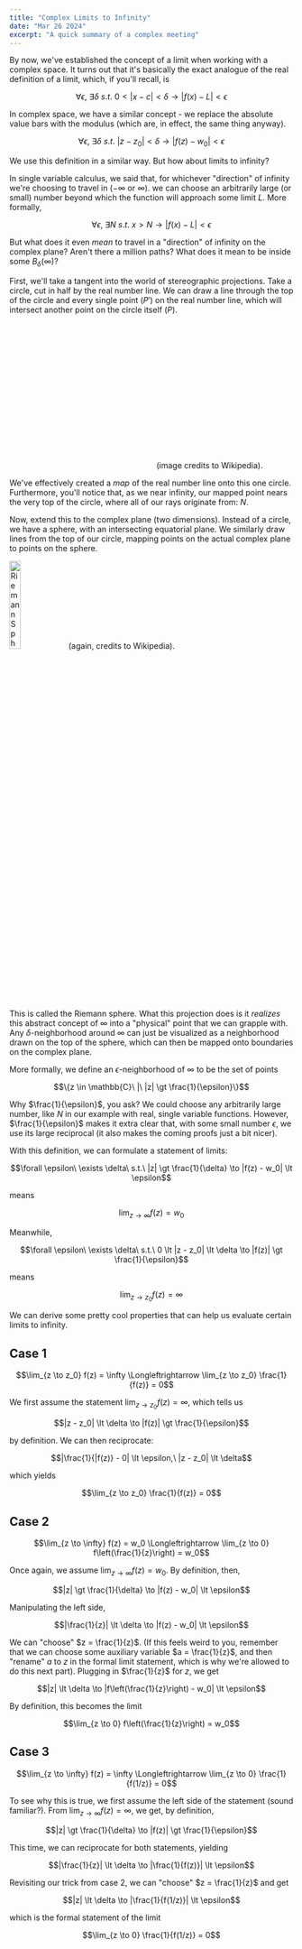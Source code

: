 ```yaml
---
title: "Complex Limits to Infinity"
date: "Mar 26 2024"
excerpt: "A quick summary of a complex meeting"
---
```

By now, we've established the concept of a limit when working with a complex space. It turns out that it's basically the exact analogue of the real definition of a limit, which, if you'll recall, is 

$$\forall \epsilon,\ \exists \delta\ s.t.\ 0 \lt |x - c| \lt \delta \to |f(x) - L| \lt \epsilon$$

In complex space, we have a similar concept - we replace the absolute value bars with the modulus (which are, in effect, the same thing anyway). 

$$\forall \epsilon,\ \exists \delta\ s.t.\ |z - z_0| \lt \delta \to |f(z) - w_0| \lt \epsilon$$

We use this definition in a similar way. But how about limits to infinity?

In single variable calculus, we said that, for whichever "direction" of infinity we're choosing to travel in ($-\infty$ or $\infty$). we can choose an arbitrarily large (or small) number beyond which the function will approach some limit $L$. More formally, 

$$\forall \epsilon,\ \exists N\ s.t.\ x \gt N \to |f(x) - L| \lt \epsilon$$

But what does it even *mean* to travel in a "direction" of infinity on the complex plane? Aren't there a million paths? What does it mean to be inside some $B_\delta(\infty)$?

First, we'll take a tangent into the world of stereographic projections. Take a circle, cut in half by the real number line. We can draw a line through the top of the circle and every single point ($P'$) on the real number line, which will intersect another point on the circle itself ($P$). 

<?xml version="1.0" encoding="UTF-8" standalone="no"?>
<!-- Created with Inkscape (http://www.inkscape.org/) -->
<svg
   xmlns:dc="http://purl.org/dc/elements/1.1/"
   xmlns:cc="http://web.resource.org/cc/"
   xmlns:rdf="http://www.w3.org/1999/02/22-rdf-syntax-ns#"
   xmlns:svg="http://www.w3.org/2000/svg"
   xmlns="http://www.w3.org/2000/svg"
   xmlns:sodipodi="http://inkscape.sourceforge.net/DTD/sodipodi-0.dtd"
   xmlns:inkscape="http://www.inkscape.org/namespaces/inkscape"
   version="1.0"
   x="0.0000000"
   y="0.0000000"
   width="192.60001pt"
   height="194.60001pt"
   id="svg3630"
   sodipodi:version="0.32"
   inkscape:version="0.43"
   sodipodi:docname="Stereoprojzero.svg"
   sodipodi:docbase="/home/aoleg/diverse/wiki">
  <metadata
     id="metadata30">
    <rdf:RDF>
      <cc:Work
         rdf:about="">
        <dc:format>image/svg+xml</dc:format>
        <dc:type
           rdf:resource="http://purl.org/dc/dcmitype/StillImage" />
      </cc:Work>
    </rdf:RDF>
  </metadata>
  <sodipodi:namedview
     inkscape:window-height="737"
     inkscape:window-width="962"
     inkscape:pageshadow="2"
     inkscape:pageopacity="0.0"
     borderopacity="1.0"
     bordercolor="#666666"
     pagecolor="#ffffff"
     id="base"
     inkscape:zoom="3.2241379"
     inkscape:cx="169.69911"
     inkscape:cy="147.01604"
     inkscape:window-x="0"
     inkscape:window-y="0"
     inkscape:current-layer="g3605" />
  <defs
     id="defs3632" />
  <g
     transform="translate(1,1)"
     id="layer1">
    <g
       transform="translate(-314.796,-18.59962)"
       id="g3605">
      <g
         transform="translate(36.36549,8.135317)"
         id="g2076">
        <g
           transform="translate(-62.62946,-346.4823)"
           id="g2052">
          <path
             d="M 534.37069,487.68692 C 534.38074,533.44116 497.29242,570.53763 451.53818,570.53763 C 405.78394,570.53763 368.69562,533.44116 368.70567,487.68692 C 368.69562,441.93268 405.78394,404.83621 451.53818,404.83621 C 497.29242,404.83621 534.38074,441.93268 534.37069,487.68692 L 534.37069,487.68692 z "
             style="fill:none;stroke:#FFFFFF;stroke-opacity:1"
             id="path2042" />
          <path
             d="M 342.44171,489.68691 C 562.65497,489.68691 562.65497,489.68691 562.65497,489.68691"
             style="fill:none;fill-opacity:0.75;fill-rule:evenodd;stroke:#FFFFFF;stroke-width:1px;stroke-linecap:butt;stroke-linejoin:miter;stroke-opacity:1"
             id="path2046" />
          <path
             d="M 452.54835,596.78339 C 452.54835,376.57013 452.54835,376.57013 452.54835,376.57013"
             style="fill:none;fill-opacity:0.75;fill-rule:evenodd;stroke:#FFFFFF;stroke-width:1px;stroke-linecap:butt;stroke-linejoin:miter;stroke-opacity:1"
             id="path2048" />
        </g>
        <path
           d="M 389.91888,57.867002 L 476.792,224.54217"
           style="fill:none;fill-opacity:0.75;fill-rule:evenodd;stroke:#FFFFFF;stroke-width:1px;stroke-linecap:butt;stroke-linejoin:miter;stroke-opacity:1"
           id="path2074" />
      </g>
      <path
         d="M 429.92418,66.507361 C 429.92508,68.506603 428.29521,70.127789 426.28436,70.127789 C 424.27353,70.127789 422.64367,68.506603 422.64457,66.507361 C 422.64367,64.508118 424.27353,62.886933 426.28436,62.886933 C 428.29521,62.886933 429.92508,64.508118 429.92418,66.507361 L 429.92418,66.507361 z "
         style="fill:#FFFFFF;fill-opacity:1;stroke:#FFFFFF;stroke-opacity:1"
         id="path3539" />
      <path
         d="M 474.3709,151.36016 C 474.3718,153.3594 472.74193,154.98059 470.73108,154.98059 C 468.72025,154.98059 467.09039,153.3594 467.09129,151.36016 C 467.09039,149.36092 468.72025,147.73973 470.73108,147.73973 C 472.74193,147.73973 474.3718,149.36092 474.3709,151.36016 L 474.3709,151.36016 z "
         style="fill:#FFFFFF;fill-opacity:1;stroke:#FFFFFF;stroke-opacity:1"
         id="path3541" />
      <path
         d="M 497.60441,196.81706 C 497.60531,198.8163 495.97544,200.43749 493.96459,200.43749 C 491.95376,200.43749 490.3239,198.8163 490.3248,196.81706 C 490.3239,194.81782 491.95376,193.19663 493.96459,193.19663 C 495.97544,193.19663 497.60531,194.81782 497.60441,196.81706 L 497.60441,196.81706 z "
         style="fill:#FFFFFF;fill-opacity:1;stroke:#FFFFFF;stroke-opacity:1"
         id="path3547" />
      <text
         x="504.76102"
         y="200.78679"
         style="font-size:18;font-style:oblique;font-variant:normal;font-weight:normal;font-stretch:normal;text-align:start;line-height:125%;writing-mode:lr;text-anchor:start;fill:#FFFFFF;fill-opacity:1;stroke:none;stroke-width:1px;stroke-linecap:butt;stroke-linejoin:miter;stroke-opacity:1;font-family:Bitstream Vera Sans"
         id="text3557"
         xml:space="preserve"
         sodipodi:linespacing="125%"><tspan
           x="504.76102"
           y="200.78679"
           id="tspan3559"
           style="font-size:18;font-style:oblique;font-variant:normal;font-weight:normal;font-stretch:normal;text-align:start;line-height:125%;writing-mode:lr;text-anchor:start;font-family:Bitstream Vera Sans">P</tspan></text>
      <text
         x="477.1955"
         y="144.30322"
         style="font-size:18;font-style:oblique;font-variant:normal;font-weight:normal;font-stretch:normal;text-align:start;line-height:125%;writing-mode:lr;text-anchor:start;fill:#FFFFFF;fill-opacity:1;stroke:none;stroke-width:1px;stroke-linecap:butt;stroke-linejoin:miter;stroke-opacity:1;font-family:Bitstream Vera Sans"
         id="text3561"
         xml:space="preserve"
         sodipodi:linespacing="125%"><tspan
           x="477.1955"
           y="144.30322"
           id="tspan3563"
           style="font-size:18;font-style:oblique;font-variant:normal;font-weight:normal;font-stretch:normal;text-align:start;line-height:125%;writing-mode:lr;text-anchor:start;font-family:Bitstream Vera Sans">P '</tspan></text>
      <text
         x="433.35544"
         y="61.456635"
         style="font-size:18;font-style:oblique;font-variant:normal;font-weight:normal;font-stretch:normal;text-align:start;line-height:125%;writing-mode:lr;text-anchor:start;fill:#FFFFFF;fill-opacity:1;stroke:none;stroke-width:1px;stroke-linecap:butt;stroke-linejoin:miter;stroke-opacity:1;font-family:Bitstream Vera Sans"
         id="text3569"
         xml:space="preserve"
         sodipodi:linespacing="125%"><tspan
           x="433.35544"
           y="61.456635"
           id="tspan3571"
           style="font-size:18;font-style:oblique;font-variant:normal;font-weight:normal;font-stretch:normal;text-align:start;line-height:125%;writing-mode:lr;text-anchor:start;font-family:Bitstream Vera Sans">N</tspan></text>
      <path
         d="M 527.56996,145.30945 L 536.66133,151.37036 L 527.56996,157.41097"
         style="fill:none;fill-opacity:0.75;fill-rule:evenodd;stroke:#FFFFFF;stroke-width:1px;stroke-linecap:butt;stroke-linejoin:miter;stroke-opacity:1"
         id="path3575" />
      <path
         d="M 420.25391,47.374636 L 426.31482,38.283266 L 432.35543,47.374636"
         style="fill:none;fill-opacity:0.75;fill-rule:evenodd;stroke:#FFFFFF;stroke-width:1px;stroke-linecap:butt;stroke-linejoin:miter;stroke-opacity:1"
         id="path3583" />
      <text
         x="540.41833"
         y="156.14992"
         style="font-size:18px;font-style:oblique;font-variant:normal;font-weight:normal;font-stretch:normal;text-align:start;line-height:125%;writing-mode:lr-tb;text-anchor:start;fill:#FFFFFF;fill-opacity:1;stroke:none;stroke-width:1px;stroke-linecap:butt;stroke-linejoin:miter;stroke-opacity:1;font-family:Bitstream Vera Sans"
         id="text3601"
         xml:space="preserve"
         sodipodi:linespacing="125%"><tspan
           x="540.41833"
           y="156.14992"
           id="tspan3603"
           style="font-size:18px;font-style:oblique;font-variant:normal;font-weight:normal;font-stretch:normal;text-align:start;line-height:125%;writing-mode:lr-tb;text-anchor:start;font-family:Bitstream Vera Sans">x</tspan></text>
      <text
         x="423.25259"
         y="32.434135"
         style="font-size:18;font-style:oblique;font-variant:normal;font-weight:normal;font-stretch:normal;text-align:start;line-height:125%;writing-mode:lr;text-anchor:start;fill:#FFFFFF;fill-opacity:1;stroke:none;stroke-width:1px;stroke-linecap:butt;stroke-linejoin:miter;stroke-opacity:1;font-family:Bitstream Vera Sans"
         id="text1333"
         xml:space="preserve"
         sodipodi:linespacing="125%"><tspan
           x="423.25259"
           y="32.434135"
           id="tspan1335"
           style="font-size:18;font-style:oblique;font-variant:normal;font-weight:normal;font-stretch:normal;text-align:start;line-height:125%;writing-mode:lr;text-anchor:start;font-family:Bitstream Vera Sans">z</tspan></text>
    </g>
  </g>
</svg>
(image credits to Wikipedia). 

We've effectively created a *map* of the real number line onto this one circle. Furthermore, you'll notice that, as we near infinity, our mapped point nears the very top of the circle, where all of our rays originate from: $N$. 

Now, extend this to the complex plane (two dimensions). Instead of a circle, we have a sphere, with an intersecting equatorial plane. We similarly draw lines from the top of our circle, mapping points on the actual complex plane to points on the sphere. 

<img src="https://upload.wikimedia.org/wikipedia/commons/thumb/3/32/Riemann_sphere1.svg/1280px-Riemann_sphere1.svg.png" alt="Riemann Sphere" style="width: 20%"/> (again, credits to Wikipedia).

This is called the Riemann sphere. What this projection does is it *realizes* this abstract concept of $\infty$ into a "physical" point that we can grapple with. Any $\delta$-neighborhood around $\infty$ can just be visualized as a neighborhood drawn on the top of the sphere, which can then be mapped onto boundaries on the complex plane. 

More formally, we define an $\epsilon$-neighborhood of $\infty$ to be the set of points 

$$\{z \in \mathbb{C}\ |\ |z| \gt \frac{1}{\epsilon}\}$$

Why $\frac{1}{\epsilon}$, you ask? We could choose any arbitrarily large number, like $N$ in our example with real, single variable functions. However, $\frac{1}{\epsilon}$ makes it extra clear that, with some small number $\epsilon$, we use its large reciprocal (it also makes the coming proofs just a bit nicer). 

With this definition, we can formulate a statement of limits: 

$$\forall \epsilon\ \exists \delta\ s.t.\ |z| \gt \frac{1}{\delta} \to |f(z) - w_0| \lt \epsilon$$

means 

$$\lim_{z \to \infty} f(z) = w_0$$

Meanwhile, 

$$\forall \epsilon\ \exists \delta\ s.t.\ 0 \lt |z - z_0| \lt \delta \to |f(z)| \gt \frac{1}{\epsilon}$$

means 

$$\lim_{z \to z_0} f(z) = \infty$$

We can derive some pretty cool properties that can help us evaluate certain limits to infinity. 

## Case 1

$$\lim_{z \to z_0} f(z) = \infty \Longleftrightarrow \lim_{z \to z_0} \frac{1}{f(z)} = 0$$

We first assume the statement $\lim_{z \to z_0} f(z) = \infty$, which tells us

$$|z - z_0| \lt \delta \to |f(z)| \gt \frac{1}{\epsilon}$$

by definition. We can then reciprocate:

$$|\frac{1}{|f(z)} - 0| \lt \epsilon,\ |z - z_0| \lt \delta$$ 

which yields 

$$\lim_{z \to z_0} \frac{1}{f(z)} = 0$$

## Case 2

$$\lim_{z \to \infty} f(z) = w_0 \Longleftrightarrow \lim_{z \to 0} f\left(\frac{1}{z}\right) = w_0$$

Once again, we assume $\lim_{z \to \infty} f(z) = w_0$. By definition, then, 

$$|z| \gt \frac{1}{\delta} \to |f(z) - w_0| \lt \epsilon$$

Manipulating the left side, 

$$|\frac{1}{z}| \lt \delta \to |f(z) - w_0| \lt \epsilon$$

We can "choose" $z = \frac{1}{z}$. (If this feels weird to you, remember that we can choose some auxiliary variable $a = \frac{1}{z}$, and then "rename" $a$ to $z$ in the formal limit statement, which is why we're allowed to do this next part). Plugging in $\frac{1}{z}$ for $z$, we get 

$$|z| \lt \delta \to |f\left(\frac{1}{z}\right) - w_0| \lt \epsilon$$

By definition, this becomes the limit 

$$\lim_{z \to 0} f\left(\frac{1}{z}\right) = w_0$$

## Case 3

$$\lim_{z \to \infty} f(z) = \infty \Longleftrightarrow \lim_{z \to 0} \frac{1}{f(1/z)} = 0$$

To see why this is true, we first assume the left side of the statement (sound familiar?). From $\lim_{z \to \infty} f(z) = \infty$, we get, by definition, 

$$|z| \gt \frac{1}{\delta} \to |f(z)| \gt \frac{1}{\epsilon}$$

This time, we can reciprocate for both statements, yielding 

$$|\frac{1}{z}| \lt \delta \to |\frac{1}{f(z)}| \lt \epsilon$$

Revisiting our trick from case 2, we can "choose" $z = \frac{1}{z}$ and get 

$$|z| \lt \delta \to |\frac{1}{f(1/z)}| \lt \epsilon$$

which is the formal statement of the limit 

$$\lim_{z \to 0} \frac{1}{f(1/z)} = 0$$